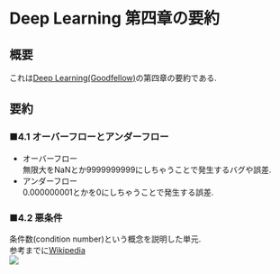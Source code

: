 # Deep Learning 第四章の要約
## 概要
 これは[Deep Learning(Goodfellow)](http://www.deeplearningbook.org/)の第四章の要約である.
 
## 要約
### ■4.1 オーバーフローとアンダーフロー
- オーバーフロー  
 無限大をNaNとか9999999999にしちゃうことで発生するバグや誤差.
- アンダーフロー  
 0.000000001とかを0にしちゃうことで発生する誤差.
 
 
### ■4.2 悪条件
条件数(condition number)という概念を説明した単元.  
参考までに[Wikipedia](https://ja.wikipedia.org/wiki/%E6%9D%A1%E4%BB%B6%E6%95%B0)  
<img src="https://latex.codecogs.com/gif.latex?\boldsymbol{Ax=b}">
